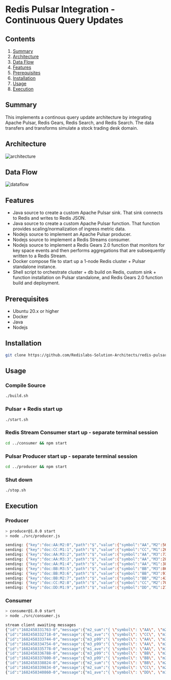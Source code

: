 # Redis Pulsar Integration - Continuous Query Updates

## Contents
1.  [Summary](#summary)
2.  [Architecture](#architecture)
3.  [Data Flow](#dataflow)
4.  [Features](#features)
5.  [Prerequisites](#prerequisites)
6.  [Installation](#installation)
7.  [Usage](#usage)
8.  [Execution](#execution)

## Summary <a name="summary"></a>
This implements a continous query update architecture by integrating Apache Pulsar, Redis Gears, Redis Search, and Redis Search.  The data transfers and transforms simulate a stock trading desk domain.

## Architecture <a name="architecture"></a>
![architecture](https://docs.google.com/drawings/d/e/2PACX-1vQyBS3608xN_wTwZfVI2feoOQ4soHbe3No7Dkukfq0iJfYyXvhuyU1p0BwLpqOgDmE0w9AV1u6DoWN1/pub?w=663&h=380)
## Data Flow <a name="dataflow"></a>
![dataflow](https://docs.google.com/drawings/d/e/2PACX-1vQ9Tov-JyYsrlHsVrj5LPmznM2J7I2PiHgOmgGR3JyRrm-JAKsK08no-Wk4-SgZMYbDmr7QF-cDnjGS/pub?w=669&h=275)

## Features <a name="features"></a>
- Java source to create a custom Apache Pulsar sink.  That sink connects to Redis and writes to Redis JSON.
- Java source to create a custom Apache Pulsar function.  That function provides scaling/normalization of ingress metric data.
- Nodejs source to implement an Apache Pulsar producer.
- Nodejs source to implement a Redis Streams consumer.
- Nodejs source to implement a Redis Gears 2.0 function that monitors for key space events and then performs aggregations that are subsequently written to a Redis Stream.
- Docker compose file to start up a 1-node Redis cluster + Pulsar standalone instance.
- Shell script to orchestrate cluster + db build on Redis, custom sink + function installation on Pulsar standalone, and Redis Gears 2.0 function build and deployment.

## Prerequisites <a name="prerequisites"></a>
- Ubuntu 20.x or higher
- Docker
- Java
- Nodejs

## Installation <a name="installation"></a>
```bash
git clone https://github.com/Redislabs-Solution-Architects/redis-pulsar.git && cd redis-pulsar/util
```

## Usage <a name="usage"></a>

### Compile Source
```bash
./build.sh
```

### Pulsar + Redis start up
```bash
./start.sh
```

### Redis Stream Consumer start up - separate terminal session
```bash
cd ../consumer && npm start
```

### Pulsar Producer start up - separate terminal session
```bash
cd ../producer && npm start
```

### Shut down
```bash
./stop.sh
```

## Execution <a name="execution"></a>
### Producer 
 ```bash
> producer@1.0.0 start
> node ./src/producer.js

sending: {"key":"doc:AA:M2:0","path":"$","value":{"symbol":"AA","M2":561061.12}}
sending: {"key":"doc:CC:M1:1","path":"$","value":{"symbol":"CC","M1":26.28}}
sending: {"key":"doc:AA:M3:2","path":"$","value":{"symbol":"AA","M3":73}}
sending: {"key":"doc:AA:M3:3","path":"$","value":{"symbol":"AA","M3":281}}
sending: {"key":"doc:AA:M1:4","path":"$","value":{"symbol":"AA","M1":38.9}}
sending: {"key":"doc:BB:M3:5","path":"$","value":{"symbol":"BB","M3":860}}
sending: {"key":"doc:BB:M3:6","path":"$","value":{"symbol":"BB","M3":910}}
sending: {"key":"doc:BB:M2:7","path":"$","value":{"symbol":"BB","M2":437042.42}}
sending: {"key":"doc:CC:M2:8","path":"$","value":{"symbol":"CC","M2":707502.17}}
sending: {"key":"doc:DD:M1:9","path":"$","value":{"symbol":"DD","M1":27.68}}
 ```

 ### Consumer
 ```bash
> consumer@1.0.0 start
> node ./src/consumer.js

stream client awaiting messages
{"id":"1682458331763-0","message":{"m2_sum":"{ \"symbol\": \"AA\", \"m2_sum\": \"4218.5\" }"}}
{"id":"1682458332718-0","message":{"m1_ave":"{ \"symbol\": \"CC\", \"m1_ave\": \"0.47\" }"}}
{"id":"1682458333744-0","message":{"m3_p99":"{ \"symbol\": \"AA\", \"m3_p99\": \"73\" }"}}
{"id":"1682458334754-0","message":{"m3_p99":"{ \"symbol\": \"AA\", \"m3_p99\": \"281\" }"}}
{"id":"1682458335778-0","message":{"m1_ave":"{ \"symbol\": \"AA\", \"m1_ave\": \"0.1825\" }"}}
{"id":"1682458336788-0","message":{"m3_p99":"{ \"symbol\": \"BB\", \"m3_p99\": \"860\" }"}}
{"id":"1682458337800-0","message":{"m3_p99":"{ \"symbol\": \"BB\", \"m3_p99\": \"910\" }"}}
{"id":"1682458338824-0","message":{"m2_sum":"{ \"symbol\": \"BB\", \"m2_sum\": \"3286.03\" }"}}
{"id":"1682458339834-0","message":{"m2_sum":"{ \"symbol\": \"CC\", \"m2_sum\": \"5319.57\" }"}}
{"id":"1682458340860-0","message":{"m1_ave":"{ \"symbol\": \"DD\", \"m1_ave\": \"0.49\" }"}}
 ```

